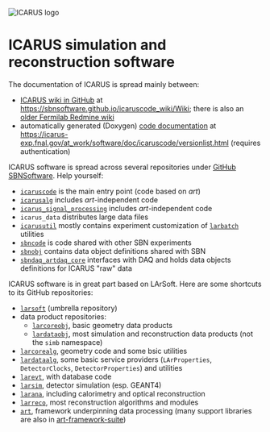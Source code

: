 ![ICARUS logo](http://icarus.lngs.infn.it/img/n3.jpg)

ICARUS simulation and reconstruction software
==============================================

The documentation of ICARUS is spread mainly between:

* [ICARUS wiki in GitHub](https://sbnsoftware.github.io/icaruscode_wiki/Wiki) at https://sbnsoftware.github.io/icaruscode_wiki/Wiki;
  there is also an [older Fermilab Redmine wiki](https://cdcvs.fnal.gov/redmine/projects/icaruscode/wiki)
* automatically generated (Doxygen) [code documentation](https://icarus-exp.fnal.gov/at_work/software/doc/icaruscode/latest) at https://icarus-exp.fnal.gov/at_work/software/doc/icaruscode/versionlist.html
  (requires authentication)

ICARUS software is spread across several repositories under [GitHub SBNSoftware](https://github.com/SBNSoftware). Help yourself:
* [`icaruscode`](https://github.com/SBNSoftware/icaruscode) is the main entry point (code based on _art_)
* [`icarusalg`](https://github.com/SBNSoftware/icarusalg) includes _art_-independent code
* [`icarus_signal_processing`](https://github.com/SBNSoftware/icarus_signal_processing) includes _art_-independent code
* `icarus_data` distributes large data files
* [`icarusutil`](https://github.com/SBNSoftware/icarusutil) mostly contains experiment customization of [`larbatch`](https://github.com/LArSoft/larbatch) utilities
* [`sbncode`](https://github.com/SBNSoftware/sbncode) is code shared with other SBN experiments
* [`sbnobj`](https://github.com/SBNSoftware/sbnobj) contains data object definitions shared with SBN
* [`sbndaq_artdaq_core`](https://github.com/SBNSoftware/sbndaq_artdaq_core) interfaces with DAQ and holds data objects definitions for ICARUS "raw" data

ICARUS software is in great part based on LArSoft. Here are some shortcuts to its GitHub repositories:
* [`larsoft`](https://github.com/LArSoft/larsoft) (umbrella repository)
* data product repositories:
    * [`larcoreobj`](https://github.com/LArSoft/larcoreobj), basic geometry data products
    * [`lardataobj`](https://github.com/LArSoft/larcorealg), most simulation and reconstruction data products (not the `simb` namespace)
* [`larcorealg`](https://github.com/LArSoft/larcorealg), geometry code and some bsic utilities
* [`lardataalg`](https://github.com/LArSoft/lardataalg), some basic service providers (`LArProperties`, `DetectorClocks`, `DetectorProperties`) and utilities
* [`larevt`](https://github.com/LArSoft/larevt), with database code
* [`larsim`](https://github.com/LArSoft/larsim), detector simulation (esp. GEANT4)
* [`larana`](https://github.com/LArSoft/larana), including calorimetry and optical reconstruction
* [`larreco`](https://github.com/LArSoft/larreco), most reconstruction algorithms and modules
* [`art`](https://github.com/art-framework-suite/art), framework underpinning data processing (many support libraries are also in [art-framework-suite](https://github.com/art-framework-suite))
